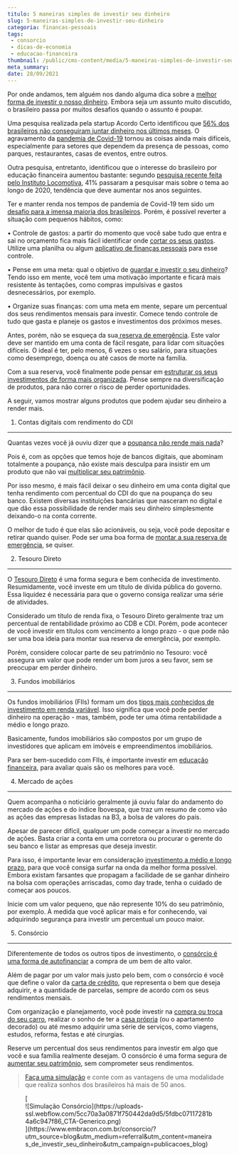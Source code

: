```yaml
---
titulo: 5 maneiras simples de investir seu dinheiro
slug: 5-maneiras-simples-de-investir-seu-dinheiro
categoria: financas-pessoais
tags:
 - consorcio
 - dicas-de-economia
 - educacao-financeira
thumbnail: /public/cms-content/media/5-maneiras-simples-de-investir-seu-dinheiro.jpg
meta_summary: 
date: 28/09/2021
---
```

Por onde andamos, tem alguém nos dando alguma dica sobre a [melhor forma de investir o nosso dinheiro](https://www.embracon.com.br/blog/conheca-4-opcoes-para-quem-quer-comecar-a-investir). Embora seja um assunto muito discutido, o brasileiro passa por muitos desafios quando o assunto é poupar.

Uma pesquisa realizada pela startup Acordo Certo identificou que [56% dos brasileiros não conseguiram juntar dinheiro nos últimos meses](https://exame.com/invest/56-dos-brasileiros-tem-dificuldades-para-guardar-dinheiro/). O agravamento da [pandemia de Covid-19](https://www.embracon.com.br/blog/entenda-a-importancia-do-planejamento-financeiro-em-tempos-de-pandemia) tornou as coisas ainda mais difíceis, especialmente para setores que dependem da presença de pessoas, como parques, restaurantes, casas de eventos, entre outros.

Outra pesquisa, entretanto, identificou que o interesse do brasileiro por educação financeira aumentou bastante: segundo [pesquisa recente feita pelo Instituto Locomotiva](https://www.infomoney.com.br/minhas-financas/pandemia-prejudica-o-orcamento-do-brasileiro-mas-eleva-interesse-por-educacao-financeira-diz-pesquisa/), 41% passaram a pesquisar mais sobre o tema ao longo de 2020, tendência que deve aumentar nos anos seguintes.

Ter e manter renda nos tempos de pandemia de Covid-19 tem sido um [desafio para a imensa maioria dos brasileiros](https://www.embracon.com.br/blog/perda-de-renda-como-lidar). Porém, é possível reverter a situação com pequenos hábitos, como:

 • Controle de gastos: a partir do momento que você sabe tudo que entra e sai no orçamento fica mais fácil identificar onde [cortar os seus gastos](https://www.embracon.com.br/blog/como-identificar-e-eliminar-gastos-desnecessarios). Utilize uma planilha ou algum [aplicativo de finanças pessoais](https://www.embracon.com.br/blog/4-aplicativos-de-financas-para-te-ajudar-a-economizar-mais-dinheiro) para esse controle.

 • Pense em uma meta: qual o objetivo de [guardar e investir o seu dinheiro](https://www.embracon.com.br/blog/guardar-poupar-ou-investir-qual-a-diferenca-entre-os-termos)? Tendo isso em mente, você tem uma motivação importante e ficará mais resistente às tentações, como compras impulsivas e gastos desnecessários, por exemplo.

 • Organize suas finanças: com uma meta em mente, separe um percentual dos seus rendimentos mensais para investir. Comece tendo controle de tudo que gasta e planeje os gastos e investimentos dos próximos meses.

Antes, porém, não se esqueça da sua[ reserva de emergência](https://www.embracon.com.br/blog/como-fazer-uma-reserva-de-emergencia). Este valor deve ser mantido em uma conta de fácil resgate, para lidar com situações difíceis. O ideal é ter, pelo menos, 6 vezes o seu salário, para situações como desemprego, doença ou até casos de morte na família.

Com a sua reserva, você finalmente pode pensar em [estruturar os seus investimentos de forma mais organizada](https://www.embracon.com.br/blog/diversificar-investimentos-financeiros-e-possivel). Pense sempre na diversificação de produtos, para não correr o risco de perder oportunidades.

A seguir, vamos mostrar alguns produtos que podem ajudar seu dinheiro a render mais.

 1. Contas digitais com rendimento do CDI
-----------------------------------------

Quantas vezes você já ouviu dizer que a [poupança não rende mais nada](https://www.embracon.com.br/blog/consorcio-ou-poupanca-quais-sao-as-diferencas-e-como-escolher)?

Pois é, com as opções que temos hoje de bancos digitais, que abominam totalmente a poupança, não existe mais desculpa para insistir em um produto que não vai [multiplicar seu patrimônio](https://www.embracon.com.br/blog/5-formas-de-aumentar-seu-patrimonio-com-o-consorcio).

Por isso mesmo, é mais fácil deixar o seu dinheiro em uma conta digital que tenha rendimento com percentual do CDI do que na poupança do seu banco. Existem diversas instituições bancárias que nasceram no digital e que dão essa possibilidade de render mais seu dinheiro simplesmente deixando-o na conta corrente.

 O melhor de tudo é que elas são acionáveis, ou seja, você pode depositar e retirar quando quiser. Pode ser uma boa forma de [montar a sua reserva de emergência](https://www.embracon.com.br/blog/reserva-financeira-como-preparar-a-sua), se quiser.

 2. Tesouro Direto
------------------

O [Tesouro Direto](https://www.embracon.com.br/blog/tesouro-direto-guia-rapido-com-tudo-o-que-voce-precisa-saber) é uma forma segura e bem conhecida de investimento. Resumidamente, você investe em um título de dívida pública do governo. Essa liquidez é necessária para que o governo consiga realizar uma série de atividades.

Considerado um título de renda fixa, o Tesouro Direto geralmente traz um percentual de rentabilidade próximo ao CDB e CDI. Porém, pode acontecer de você investir em títulos com vencimento a longo prazo - o que pode não ser uma boa ideia para montar sua reserva de emergência, por exemplo.

Porém, considere colocar parte de seu patrimônio no Tesouro: você assegura um valor que pode render um bom juros a seu favor, sem se preocupar em perder dinheiro.

 3. Fundos imobiliários
-----------------------

Os fundos imobiliários (FIIs) formam um dos [tipos mais conhecidos de investimento em renda variável](https://www.embracon.com.br/blog/conheca-4-opcoes-para-quem-quer-comecar-a-investir). Isso significa que você pode perder dinheiro na operação - mas, também, pode ter uma ótima rentabilidade a médio e longo prazo.

Basicamente, fundos imobiliários são compostos por um grupo de investidores que aplicam em imóveis e empreendimentos imobiliários.

Para ser bem-sucedido com FIIs, é importante investir em [educação financeira](https://www.embracon.com.br/blog/entenda-a-importancia-da-educacao-financeira-na-sua-vida), para avaliar quais são os melhores para você.

 4. Mercado de ações
--------------------

Quem acompanha o noticiário geralmente já ouviu falar do andamento do mercado de ações e do índice Ibovespa, que traz um resumo de como vão as ações das empresas listadas na B3, a bolsa de valores do país.

Apesar de parecer difícil, qualquer um pode começar a investir no mercado de ações. Basta criar a conta em uma corretora ou procurar o gerente do seu banco e listar as empresas que deseja investir.

Para isso, é importante levar em consideração [investimento a médio e longo prazo](https://www.embracon.com.br/blog/como-investir-em-curto-medio-e-longo-prazo), para que você consiga surfar na onda da melhor forma possível. Embora existam farsantes que propagam a facilidade de se ganhar dinheiro na bolsa com operações arriscadas, como day trade, tenha o cuidado de começar aos poucos.

Inicie com um valor pequeno, que não represente 10% do seu patrimônio, por exemplo. À medida que você aplicar mais e for conhecendo, vai adquirindo segurança para investir um percentual um pouco maior.

 5. Consórcio
-------------

Diferentemente de todos os outros tipos de investimento, o [consórcio é uma forma de autofinanciar](https://www.embracon.com.br/blog/autofinanciamento-o-que-e-e-como-um-consorcio-pode-ajuda-lo) a compra de um bem de alto valor.

Além de pagar por um valor mais justo pelo bem, com o consórcio é você que define o valor da [carta de crédito](https://www.embracon.com.br/blog/tudo-o-que-voce-precisa-saber-sobre-a-carta-de-credito-de-consorcios), que representa o bem que deseja adquirir, e a quantidade de parcelas, sempre de acordo com os seus rendimentos mensais.

Com organização e planejamento, você pode investir na [compra ou troca do seu carro](https://www.embracon.com.br/blog/quer-trocar-de-carro-veja-como-o-consorcio-pode-te-ajudar), realizar o sonho de ter a [casa própria](https://www.embracon.com.br/blog/como-conquistar-a-estabilidade-da-casa-propria) (ou o apartamento decorado) ou até mesmo adquirir uma série de serviços, como viagens, estudos, reforma, festas e até cirurgias.

Reserve um percentual dos seus rendimentos para investir em algo que você e sua família realmente desejam. O consórcio é uma forma segura de [aumentar seu patrimônio](https://www.embracon.com.br/blog/e-possivel-aumentar-o-patrimonio-saiba-aqui), sem comprometer seus rendimentos.

> [Faça uma simulação](https://www.embracon.com.br/consorcio/?utm_source=blog&utm_medium=referral&utm_content=maneiras_de_investir_seu_dinheiro&utm_campaign=publicacoes_blog) e conte com as vantagens de uma modalidade que realiza sonhos dos brasileiros há mais de 50 anos.

<figure class="w-richtext-figure-type-image w-richtext-align-center">[<div>![Simulação Consórcio](https://uploads-ssl.webflow.com/5cc70a3a0871f750442da9d5/5fdbc07117281b4a6c947f86_CTA-Generico.png)</div>](https://www.embracon.com.br/consorcio/?utm_source=blog&utm_medium=referral&utm_content=maneiras_de_investir_seu_dinheiro&utm_campaign=publicacoes_blog)</figure>
